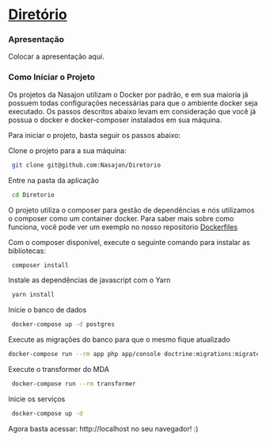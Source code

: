 # [Diretório](https://dir.nasajon.com.br "Diretório")

### Apresentação 

Colocar a apresentação aqui.

### Como Iniciar o Projeto

Os projetos da Nasajon utilizam o Docker por padrão, e em sua maioria já possuem todas configurações necessárias para que o ambiente docker seja executado. Os passos descritos abaixo levam em consideração que você já possua o docker e docker-composer  instalados em sua máquina.

Para iniciar o projeto, basta seguir os passos abaixo:

Clone o projeto para a sua máquina:

``` bash
 git clone git@github.com:Nasajon/Diretorio
```

Entre na pasta da aplicação

``` bash
 cd Diretorio
```

O projeto utiliza o composer para gestão de dependências e nós utilizamos o composer como um container docker. Para saber mais sobre como funciona, você pode ver um exemplo no nosso repositorio [Dockerfiles](https://github.com/Nasajon/Dockerfiles/tree/master/bin "Dockerfiles")

Com o composer disponível, execute o seguinte comando para instalar as bibliotecas:
``` bash
 composer install
```

Instale as dependências de javascript com o Yarn
``` bash
 yarn install
```

Inicie o banco de dados
``` bash
 docker-compose up -d postgres
```

Execute as migrações do banco para que o mesmo fique atualizado
``` bash
docker-compose run --rm app php app/console doctrine:migrations:migrate --no-interaction
```

Execute o transformer do MDA
``` bash
 docker-compose run --rm transformer
```

Inicie os serviços

``` bash
 docker-compose up -d
```

Agora basta acessar: http://localhost no seu navegador! :)
